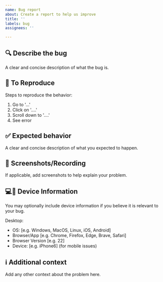 ```yaml
---
name: Bug report
about: Create a report to help us improve
title: ''
labels: bug
assignees: ''

---
```


## 🔍 Describe the bug

A clear and concise description of what the bug is.

## 🔄 To Reproduce

Steps to reproduce the behavior:

1. Go to '...'
2. Click on '....'
3. Scroll down to '....'
4. See error

## ✅ Expected behavior

A clear and concise description of what you expected to happen.

## 📸 Screenshots/Recording

If applicable, add screenshots to help explain your problem.

## 💻📱 Device Information

You may optionally include device information if you believe it is relevant to your bug.

Desktop:

-   OS: [e.g. Windows, MacOS, Linux, iOS, Android]
-   Browser/App [e.g. Chrome, Firefox, Edge, Brave, Safari]
-   Browser Version [e.g. 22]
-   Device: [e.g. iPhone6] (for mobile issues)

## ℹ Additional context

Add any other context about the problem here.
